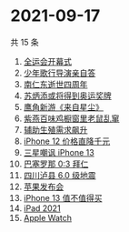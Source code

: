 # 2021-09-17

共 15 条

<!-- BEGIN ZHIHUSEARCH -->
<!-- 最后更新时间 Fri Sep 17 2021 07:08:31 GMT+0800 (China Standard Time) -->
1. [全运会开幕式](https://www.zhihu.com/search?q=全运会)
1. [少年歌行导演亲自答](https://www.zhihu.com/search?q=少年歌行)
1. [南仁东逝世四周年](https://www.zhihu.com/search?q=南仁东)
1. [苏炳添或将得到奥运奖牌 ](https://www.zhihu.com/search?q=苏炳添)
1. [鹰角新游《来自星尘》](https://www.zhihu.com/search?q=来自星尘)
1. [紫燕百味鸡橱窗里老鼠乱窜](https://www.zhihu.com/search?q=紫燕百味鸡)
1. [辅助生殖需求飙升](https://www.zhihu.com/search?q=辅助生殖技术)
1. [iPhone 12 价格直降千元](https://www.zhihu.com/search?q=iPhone12)
1. [三星嘲讽 iPhone 13](https://www.zhihu.com/search?q=三星嘲讽iPhone)
1. [巴塞罗那 0:3 拜仁](https://www.zhihu.com/search?q=拜仁)
1. [四川泸县 6.0 级地震](https://www.zhihu.com/search?q=泸县)
1. [苹果发布会](https://www.zhihu.com/search?q=苹果发布会)
1. [iPhone 13 值不值得买](https://www.zhihu.com/search?q=iphone13)
1. [iPad 2021](https://www.zhihu.com/search?q=ipad2021)
1. [Apple Watch](https://www.zhihu.com/search?q=appleWatch)
<!-- END ZHIHUSEARCH -->
